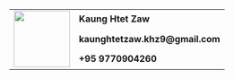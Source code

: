<html>
    <table>
        <tr>
            <td rowspan="4">
                <img src="https://media.giphy.com/media/v1.Y2lkPTc5MGI3NjExM2NjMzhkN2NlYTMzYTY4YTk0ZGQxMjAyZDZhY2M5NjQyODBkN2Y3NCZjdD1z/gjrYDwbjnK8x36xZIO/giphy.gif" width="100">
            </td>
        </tr>
        <tr>
            <td>
                <b>Kaung Htet Zaw</b>
            </td>
        </tr>
        <tr>
            <td> 
                <b>kaunghtetzaw.khz9@gmail.com</b>
            </td>
        </tr>
        <tr>
            <td>
                <b>+95 9770904260</b>
            </td>
        </tr>
    </table>
</html>
